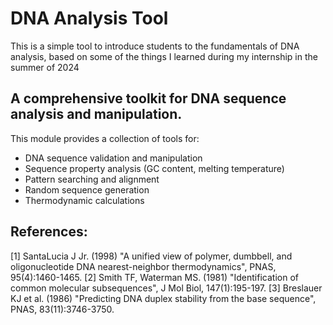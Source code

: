 # DNA Analysis Tool

This is a simple tool to introduce students to the fundamentals of DNA analysis, based on some of the things I learned during my internship in the summer of 2024

## A comprehensive toolkit for DNA sequence analysis and manipulation.

This module provides a collection of tools for:
- DNA sequence validation and manipulation
- Sequence property analysis (GC content, melting temperature)
- Pattern searching and alignment
- Random sequence generation
- Thermodynamic calculations

References:
-----------
[1] SantaLucia J Jr. (1998) "A unified view of polymer, dumbbell, and oligonucleotide DNA
    nearest-neighbor thermodynamics", PNAS, 95(4):1460-1465.
[2] Smith TF, Waterman MS. (1981) "Identification of common molecular subsequences",
    J Mol Biol, 147(1):195-197.
[3] Breslauer KJ et al. (1986) "Predicting DNA duplex stability from the base sequence",
    PNAS, 83(11):3746-3750.
